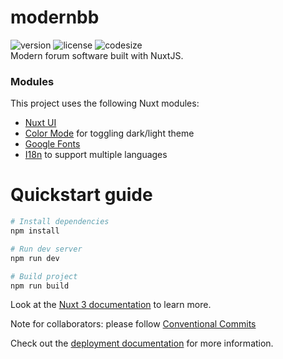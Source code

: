 # modernbb
![version](https://img.shields.io/badge/dynamic/json?url=https%3A%2F%2Fraw.githubusercontent.com%2Fsh0tx420%2Fmodernbb%2Fmain%2Fpackage.json&query=%24.version&style=for-the-badge&label=version&color=purple)
![license](https://img.shields.io/github/license/sh0tx420/modernbb?style=for-the-badge&color=green)
![codesize](https://img.shields.io/github/languages/code-size/sh0tx420/modernbb?style=for-the-badge)
<br>
Modern forum software built with NuxtJS.

### Modules
This project uses the following Nuxt modules:
- [Nuxt UI](https://ui.nuxt.com)
- [Color Mode](https://color-mode.nuxtjs.org/) for toggling dark/light theme
- [Google Fonts](https://google-fonts.nuxtjs.org/)
- [I18n](https://i18n.nuxtjs.org/) to support multiple languages

# Quickstart guide
```sh
# Install dependencies
npm install

# Run dev server
npm run dev

# Build project
npm run build
```
Look at the [Nuxt 3 documentation](https://nuxt.com/docs/getting-started/introduction) to learn more.

Note for collaborators: please follow [Conventional Commits](https://www.conventionalcommits.org/en/v1.0.0/)

Check out the [deployment documentation](https://nuxt.com/docs/getting-started/deployment) for more information.
